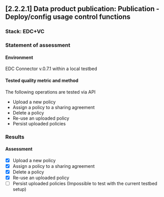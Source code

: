 ## [2.2.2.1] Data product publication: Publication - Deploy/config usage control functions
### Stack: EDC+VC

### Statement of assessment
#### Environment

EDC Connector v.0.7.1 within a local testbed

#### Tested quality metric and method

The following operations are tested via API
- Upload a new policy
- Assign a policy to a sharing agreement
- Delete a policy
- Re-use an uploaded policy
- Persist uploaded policies

### Results
#### Assessment

- [X] Upload a new policy
- [X] Assign a policy to a sharing agreement
- [X] Delete a policy
- [X] Re-use an uploaded policy
- [ ] Persist uploaded policies (Impossible to test with the current testbed setup)
